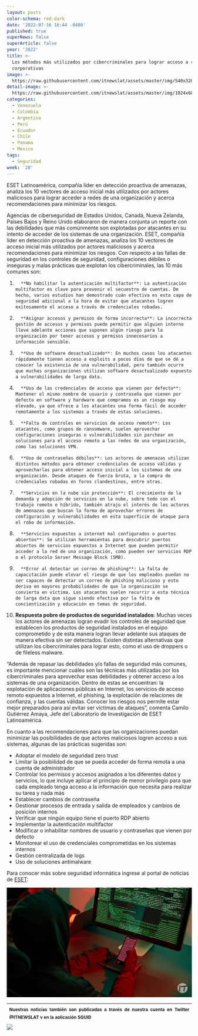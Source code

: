 ```yaml
---
layout: posts
color-schema: red-dark
date: '2022-07-16 16:44 -0400'
published: true
superNews: false
superArticle: false
year: '2022'
title: >-
  Los métodos más utilizados por cibercriminales para lograr acceso a redes
  corporativas
image: >-
  https://raw.githubusercontent.com/itnewslat/assets/master/img/540x320/hacker-con-cel-y-compu-p.jpg
detail-image: >-
  https://raw.githubusercontent.com/itnewslat/assets/master/img/1024x680/hacker-con-cel-y-compu-g.jpg
categories:
  - Venezuela
  - Colombia
  - Argentina
  - Perú
  - Ecuador
  - Chile
  - Panama
  - Mexico
tags:
  - Seguridad
week: '28'
---
```

ESET Latinoamérica, compañía líder en detección proactiva de amenazas, analiza los 10 vectores de acceso inicial más utilizados por actores maliciosos para lograr acceder a redes de una organización y acerca recomendaciones para minimizar los riesgos.
 
Agencias de ciberseguridad de Estados Unidos, Canadá, Nueva Zelanda, Países Bajos y Reino Unido elaboraron de manera conjunta un reporte con las debilidades que más comúnmente son explotadas por atacantes en su intento de acceder de los sistemas de una organización. ESET, compañía líder en detección proactiva de amenazas, analiza los 10 vectores de acceso inicial más utilizados por actores maliciosos y acerca recomendaciones para minimizar los riesgos.
Con respecto a las fallas de seguridad en los controles de seguridad, configuraciones débiles o inseguras y malas prácticas que explotan los cibercriminales, las 10 más comunes son:
1.       **No habilitar la autenticación multifactor**: La autenticación multifactor es clave para prevenir el secuestro de cuentas. De hecho, varios estudios han demostrado cuán efectiva es esta capa de seguridad adicional a la hora de evitar que atacantes logren exitosamente el acceso a través de credenciales robadas.
2.       **Asignar accesos y permisos de forma incorrecta**: La incorrecta gestión de accesos y permisos puede permitir que alguien interno lleve adelante acciones que suponen algún riesgo para la organización por tener accesos y permisos innecesarios a información sensible.
3.       **Uso de software desactualizado**: En muchos casos los atacantes rápidamente tienen acceso a exploits a pocos días de que se dé a conocer la existencia de una vulnerabilidad, pero también ocurre que muchas organizaciones utilizan software desactualizado expuesto a vulnerabilidades de larga data.
4.       **Uso de las credenciales de acceso que vienen por defecto**: Mantener el mismo nombre de usuario y contraseña que vienen por defecto en software y hardware que compramos es un riesgo muy elevado, ya que ofrece a los atacantes una forma fácil de acceder remotamente a los sistemas a través de estas soluciones.
5.       **Falta de controles en servicios de acceso remoto**: Los atacantes, como grupos de ransomware, suelen aprovechar configuraciones inseguras o vulnerabilidades sin parchear en soluciones para el acceso remoto a las redes de una organización, como las soluciones VPN.
6.       **Uso de contraseñas débiles**: Los actores de amenazas utilizan distintos métodos para obtener credenciales de acceso válidas y aprovecharlas para obtener acceso inicial a los sistemas de una organización. Desde ataques de fuerza bruta, a la compra de credenciales robadas en foros clandestinos, entre otras.
7.       **Servicios en la nube sin protección**: El crecimiento de la demanda y adopción de servicios en la nube, sobre todo con el trabajo remoto e híbrido, también atrajo el interés de los actores de amenazas que buscan la forma de aprovechar errores de configuración y vulnerabilidades en esta superficie de ataque para el robo de información.
8.       **Servicios expuestos a internet mal configurados o puertos abiertos**: Se utilizan herramientas para descubrir puertos abiertos de servicios expuestos a Internet que pueden permitir acceder a la red de una organización, como pueden ser servicios RDP o el protocolo Server Message Block (SMB).
9.       **Error al detectar un correo de phishing**: La falta de capacitación puede elevar el riesgo de que los empleados puedan no ser capaces de detectar un correo de phishing malicioso y esto deriva en mayores probabilidades de que la organización se convierta en víctima. Los atacantes suelen recurrir a esta técnica de larga data que sigue siendo efectiva por la falta de concientización y educación en temas de seguridad.
10.   **Respuesta pobre de productos de seguridad instalados**: Muchas veces los actores de amenazas logran evadir los controles de seguridad que establecen los productos de seguridad instalados en el equipo comprometido y de esta manera logran llevar adelante sus ataques de manera efectiva sin ser detectados. Existen distintas alternativas que utilizan los cibercriminales para lograr esto, como el uso de droppers o de fileless malware. 
 
“Además de repasar las debilidades y/o fallas de seguridad más comunes, es importante mencionar cuáles son las técnicas más utilizadas por los cibercriminales para aprovechar esas debilidades y obtener acceso a los sistemas de una organización. Dentro de estas se encuentran: la explotación de aplicaciones públicas en Internet, los servicios de acceso remoto expuestos a Internet, el phishing, la explotación de relaciones de confianza, y las cuentas válidas. Conocer los riesgos nos permite estar mejor preparados para así evitar ser víctimas de ataques”, comenta Camilo Gutiérrez Amaya, Jefe del Laboratorio de Investigación de ESET Latinoamérica.
 
En cuanto a las recomendaciones para que las organizaciones puedan minimizar las posibilidades de que actores maliciosos logren acceso a sus sistemas, algunas de las prácticas sugeridas son:

- Adoptar el modelo de seguridad zero trust
- Limitar la posibilidad de que se pueda acceder de forma remota a una cuenta de administrador
- Controlar los permisos y accesos asignados a los diferentes datos y servicios, lo que incluye aplicar el principio de menor privilegio para que cada empleado tenga acceso a la información que necesita para realizar su tarea y nada más
- Establecer cambios de contraseña
- Gestionar procesos de entrada y salida de empleados y cambios de posición internos
- Verificar que ningún equipo tiene el puerto RDP abierto
- Implementar la autenticación multifactor
- Modificar o inhabilitar nombres de usuario y contraseñas que vienen por defecto
- Monitorear el uso de credenciales comprometidas en los sistemas internos
- Gestión centralizada de logs
- Uso de soluciones antimalware
 
Para conocer más sobre seguridad informática ingrese al portal de noticias de [ESET](https://www.welivesecurity.com/la-es/2022/07/07/estafas-comunes-facebook-marketplace/): 
 
![](https://raw.githubusercontent.com/itnewslat/assets/master/img/540x320/hacker-con-cel-y-compu-p.jpg)

<table style="height: 42px;" width="569">
<tbody>
<tr>
<td style="text-align: justify;"><sub><strong>Nuestras noticias también son publicadas a través de nuestra cuenta en Twitter <a href="https://twitter.com/itnewslat?lang=es">@ITNEWSLAT</a> y en la aplicación <a href="https://squidapp.co/en/">SQUID</a></strong></sub></td>
</tr>
</tbody>
</table>

<img src="https://tracker.metricool.com/c3po.jpg?hash=56f88a41e39ab42c063cc51676587a04"/>